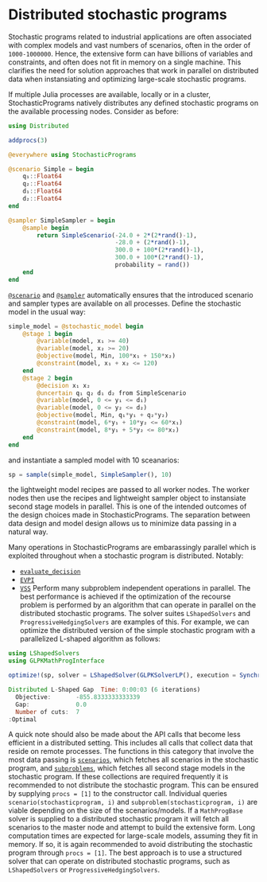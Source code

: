 # Distributed stochastic programs

Stochastic programs related to industrial applications are often associated with complex models and vast numbers of scenarios, often in the order of `1000-1000000`. Hence, the extensive form can have billions of variables and constraints, and often does not fit in memory on a single machine. This clarifies the need for solution approaches that work in parallel on distributed data when instansiating and optimizing large-scale stochastic programs.

If multiple Julia processes are available, locally or in a cluster, StochasticPrograms natively distributes any defined stochastic programs on the available processing nodes. Consider as before:
```julia
using Distributed

addprocs(3)

@everywhere using StochasticPrograms

@scenario Simple = begin
    q₁::Float64
    q₂::Float64
    d₁::Float64
    d₂::Float64
end

@sampler SimpleSampler = begin
    @sample begin
        return SimpleScenario(-24.0 + 2*(2*rand()-1),
                              -28.0 + (2*rand()-1),
                              300.0 + 100*(2*rand()-1),
                              300.0 + 100*(2*rand()-1),
                              probability = rand())
    end
end
```
[`@scenario`](@ref) and [`@sampler`](@ref) automatically ensures that the introduced scenario and sampler types are available on all processes. Define the stochastic model in the usual way:
```julia
simple_model = @stochastic_model begin
    @stage 1 begin
        @variable(model, x₁ >= 40)
        @variable(model, x₂ >= 20)
        @objective(model, Min, 100*x₁ + 150*x₂)
        @constraint(model, x₁ + x₂ <= 120)
    end
    @stage 2 begin
        @decision x₁ x₂
        @uncertain q₁ q₂ d₁ d₂ from SimpleScenario
        @variable(model, 0 <= y₁ <= d₁)
        @variable(model, 0 <= y₂ <= d₂)
        @objective(model, Min, q₁*y₁ + q₂*y₂)
        @constraint(model, 6*y₁ + 10*y₂ <= 60*x₁)
        @constraint(model, 8*y₁ + 5*y₂ <= 80*x₂)
    end
end
```
and instantiate a sampled model with 10 sceanarios:
```julia
sp = sample(simple_model, SimpleSampler(), 10)
```
the lightweight model recipes are passed to all worker nodes. The worker nodes then use the recipes and lightweight sampler object to instansiate second stage models in parallel. This is one of the intended outcomes of the design choices made in StochasticPrograms. The separation between data design and model design allows us to minimize data passing in a natural way.

Many operations in StochasticPrograms are embarassingly parallel which is exploited throughout when a stochastic program is distributed. Notably:
 - [`evaluate_decision`](@ref)
 - [`EVPI`](@ref)
 - [`VSS`](@ref)
Perform many subproblem independent operations in parallel. The best performance is achieved if the optimization of the recourse problem is performed by an algorithm that can operate in parallel on the distributed stochastic programs. The solver suites `LShapedSolvers` and `ProgressiveHedgingSolvers` are examples of this. For example, we can optimize the distributed version of the simple stochastic program with a parallelized L-shaped algorithm as follows:
```julia
using LShapedSolvers
using GLPKMathProgInterface

optimize!(sp, solver = LShapedSolver(GLPKSolverLP(), execution = Synchronous()))
```
```julia
Distributed L-Shaped Gap  Time: 0:00:03 (6 iterations)
  Objective:       -855.8333333333339
  Gap:             0.0
  Number of cuts:  7
:Optimal
```

A quick note should also be made about the API calls that become less efficient in a distributed setting. This includes all calls that collect data that reside on remote processes. The functions in this category that involve the most data passing is [`scenarios`](@ref), which fetches all scenarios in the stochastic program, and [`subproblems`](@ref), which fetches all second stage models in the stochastic program. If these collections are required frequently it is recommended to not distribute the stochastic program. This can be ensured by supplying `procs = [1]` to the constructor call. Individual queries `scenario(stochasticprogram, i)` and `subproblem(stochasticprogram, i)` are viable depending on the size of the scenarios/models. If a `MathProgBase` solver is supplied to a distributed stochastic program it will fetch all scenarios to the master node and attempt to build the extensive form. Long computation times are expected for large-scale models, assuming they fit in memory. If so, it is again recommended to avoid distributing the stochastic program through `procs = [1]`. The best approach is to use a structured solver that can operate on distributed stochastic programs, such as `LShapedSolvers` or `ProgressiveHedgingSolvers`.
